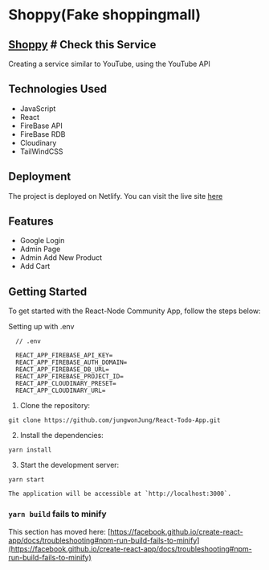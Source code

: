# Shoppy(Fake shoppingmall)

## [Shoppy](https://meek-figolla-e9ce50.netlify.app/) # Check this Service

Creating a service similar to YouTube, using the YouTube API



## Technologies Used

- JavaScript
- React
- FireBase API
- FireBase RDB
- Cloudinary
- TailWindCSS

## Deployment

The project is deployed on Netlify. You can visit the live site [here](https://meek-figolla-e9ce50.netlify.app/)

## Features

- Google Login
- Admin Page
- Admin Add New Product
- Add Cart

Getting Started
---------------

To get started with the React-Node Community App, follow the steps below:

Setting up with .env
```
  // .env

  REACT_APP_FIREBASE_API_KEY=
  REACT_APP_FIREBASE_AUTH_DOMAIN=
  REACT_APP_FIREBASE_DB_URL=
  REACT_APP_FIREBASE_PROJECT_ID=
  REACT_APP_CLOUDINARY_PRESET=
  REACT_APP_CLOUDINARY_URL=
```

1.  Clone the repository:

   ```
   git clone https://github.com/jungwonJung/React-Todo-App.git
   ```

2.  Install the dependencies:

   ```
   yarn install
   ```

3.  Start the development server:

   ```
   yarn start
   ```

    The application will be accessible at `http://localhost:3000`.


### `yarn build` fails to minify

This section has moved here: [https://facebook.github.io/create-react-app/docs/troubleshooting#npm-run-build-fails-to-minify](https://facebook.github.io/create-react-app/docs/troubleshooting#npm-run-build-fails-to-minify)
